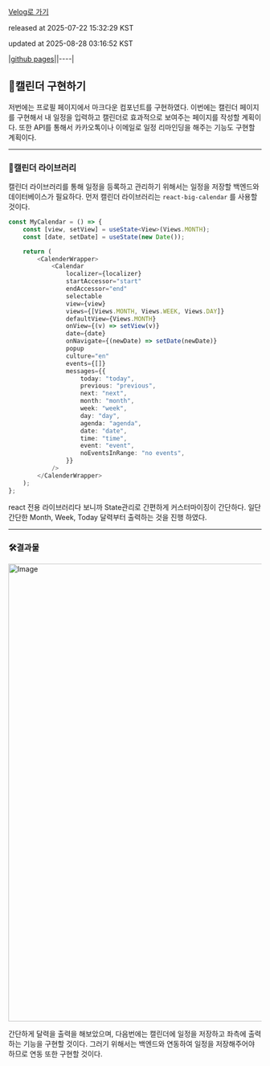 [Velog로 가기](https://velog.io/@choi-hyk/GitHub-Pages-캘린더-구현하기)

released at 2025-07-22 15:32:29 KST

updated at 2025-08-28 03:16:52 KST

|[github pages](https://velog.io/tags/github-pages)||----|

## 📅캘린더 구현하기

저번에는 프로필 페이지에서 마크다운 컴포넌트를 구현하였다. 이번에는 캘린더 페이지를 구현해서 내 일정을 입력하고 캘린더로 효과적으로 보여주는 페이지를 작성할 계획이다. 또한 API를 통해서 카카오톡이나 이메일로 일정 리마인딩을 해주는 기능도 구현할 계획이다.

---

### 📖캘린더 라이브러리

캘린더 라이브러리를 통해 일정을 등록하고 관리하기 위해서는 일정을 저장할 백엔드와 데이터베이스가 필요하다. 먼저 캘린더 라이브러리는 `react-big-calendar` 를 사용할 것이다.

```ts
const MyCalendar = () => {
    const [view, setView] = useState<View>(Views.MONTH);
    const [date, setDate] = useState(new Date());

    return (
        <CalenderWrapper>
            <Calendar
                localizer={localizer}
                startAccessor="start"
                endAccessor="end"
                selectable
                view={view}
                views={[Views.MONTH, Views.WEEK, Views.DAY]}
                defaultView={Views.MONTH}
                onView={(v) => setView(v)}
                date={date}
                onNavigate={(newDate) => setDate(newDate)}
                popup
                culture="en"
                events={[]}
                messages={{
                    today: "today",
                    previous: "previous",
                    next: "next",
                    month: "month",
                    week: "week",
                    day: "day",
                    agenda: "agenda",
                    date: "date",
                    time: "time",
                    event: "event",
                    noEventsInRange: "no events",
                }}
            />
        </CalenderWrapper>
    );
};
```

react 전용 라이브러리다 보니까 State관리로 간편하게 커스터마이징이 간단하다. 일단 간단한 Month, Week, Today 달력부터 출력하는 것을 진행 하였다.

---
### 🛠️결과물

<img width="1900" height="911" alt="Image" src="https://github.com/user-attachments/assets/6578f391-90ae-4303-9be1-4c9851ba374a" />

간단하게 달력을 출력을 해보았으며, 다음번에는 캘린더에 일정을 저장하고 좌측에 출력하는 기능을 구현할 것이다. 그러기 위해서는 백엔드와 연동하여 일정을 저장해주어야 하므로 연동 또한 구현할 것이다.